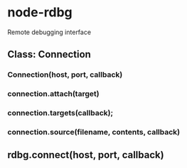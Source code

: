 # node-rdbg
Remote debugging interface

## Class: Connection
### Connection(host, port, callback)
### connection.attach(target)
### connection.targets(callback);
### connection.source(filename, contents, callback)
## rdbg.connect(host, port, callback)
